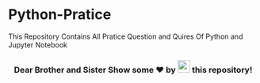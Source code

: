 # Python-Pratice
<P>This Repository Contains All Pratice Question and Quires Of Python and Jupyter Notebook</P>
<h3 align="center">Dear Brother and Sister Show some ❤ by <img src="https://imgur.com/o7ncZFp.jpg" height=25px width=25px> this repository!</h3>

